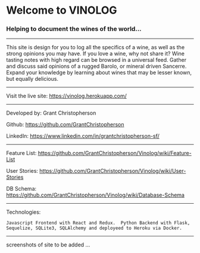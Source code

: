 # Welcome to VINOLOG
### Helping to document the wines of the world...
---
This site is design for you to log all the specifics of a wine, as well as the strong opinions you may have.   If you love a wine, why not share it?   Wine tasting notes with high regard can be browsed in a universal feed.   Gather and discuss said opinions of a rugged Barolo, or mineral driven Sancerre.  Expand your knowledge by learning about wines that may be lesser known, but equally delicious. 

___

Visit the live site:  https://vinolog.herokuapp.com/
___

Developed by: Grant Christopherson

Github: https://github.com/GrantChristopherson

LinkedIn: https://www.linkedin.com/in/grantchristopherson-sf/

___


Feature List: https://github.com/GrantChristopherson/Vinolog/wiki/Feature-List

User Stories: https://github.com/GrantChristopherson/Vinolog/wiki/User-Stories

DB Schema: https://github.com/GrantChristopherson/Vinolog/wiki/Database-Schema

___

Technologies: 

    Javascript Frontend with React and Redux.  Python Backend with Flask, Sequelize, SQLite3, SQLAlchemy and deployeed to Heroku via Docker.

----
screenshots of site to be added ...
